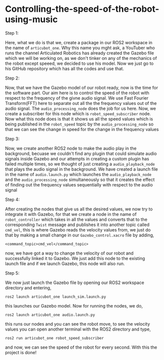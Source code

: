 # Controlling-the-speed-of-the-robot-using-music

Step 1:

Here, what we do is that we, create a package in our ROS2 workspace in the name of ```articubot_one```. Why this name you mght ask, a YouTuber who runs the channel Articulated Robotics has already created the Gazebo file which we will be working on, as we don't tinker on any of the mechanics of the robot except speeed, we decided to use his model. Now we just go to his GitHub repository which has all the codes and use that.

Step 2:

Now, that we have the Gazebo model of our robot ready, now is the time for the software part. Our aim here is to control the speed of the robot with respect to the frequency of the givne audio signal. We use Fast Fourier Transform(FFT) here to separate out all the the frequency values out of the audio signal. The ```audio_processing_node``` does the job for us here. Now, we create a subscriber for this node which is ```robot_speed_subscriber``` node. Now what this node does is that it shows us all the speed values which is being published in the ```robot_speed``` topic by the ```audio_processing_node``` so that we can see the change in speed for the change in the frequency values

Step 3:

Now, we create another ROS2 node to make the audio play in the background, becuase we couldn't find any plugin that could simulate audio signals inside Gazebo and our attempts in creating a custom plugin has failed multiple times, so we thought of just creating a ```audio_playback_node``` that plays the audio signal in the background. We have created a launch file in the name of ```audio.launch.py``` which launches the ```audio_playback_node``` and the ```audio_processing_node``` simultaneously so that it creates the effect of finding out the frequency values sequentially with respect to the audio signal

Step 4:

After creating the nodes that give us all the desired values, we now try to integrate it with Gazebo, for that we create a node in the name of ```robot_controller``` which takes in all the values and converts that to the corresponding ```Twist``` message and publishes it into another topic called ```cmd_vel```, this is where Gazebo reads the velocity values from, we just do that by making a small change in our ```Gazebo_control.xacro``` file by adding,
```
<command_topic>cmd_vel</command_topic>
```
now, we have got a way to change the velocity of our robot and successfully linked it to Gazebo. We just add this node to the existing launch file and if we launch Gazebo, this node will also run.

Step 5:

We now just launch the Gazebo file by opening our ROS2 workspace directory and entering,
```
ros2 launch articubot_one launch_sim.launch.py
```
this launches our Gazebo model. Now for running the nodes, we do,
```
ros2 launch articubot_one audio.launch.py
```
this runs our nodes and you can see the robot move, to see the velocity values you can open another terminal with the ROS2 directory and type,
```
ros2 run articubot_one robot_speed_subscriber
```
and now, we can see the speed of the robot for every second. With this the project is done!
